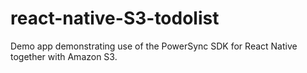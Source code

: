 # react-native-S3-todolist
Demo app demonstrating use of the PowerSync SDK for React Native together with Amazon S3.
